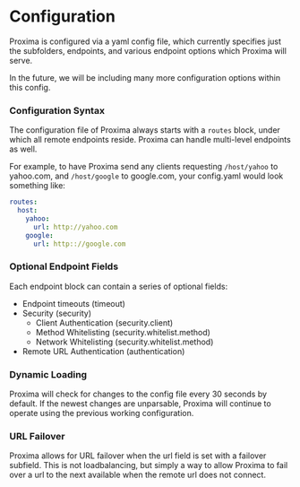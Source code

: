 # Configuration

Proxima is configured via a yaml config file, which currently specifies just the subfolders, endpoints, and various endpoint options which Proxima will serve. 

In the future, we will be including many more configuration options within this config.

### Configuration Syntax

The configuration file of Proxima always starts with a `routes` block, under which all remote endpoints reside. Proxima can handle multi-level endpoints as well.

For example, to have Proxima send any clients requesting `/host/yahoo` to yahoo.com, and `/host/google` to google.com, your config.yaml would look something like:
```yaml
routes:
  host:
    yahoo:
      url: http://yahoo.com
    google:
      url: http:://google.com
```

### Optional Endpoint Fields

Each endpoint block can contain a series of optional fields:

- Endpoint timeouts (timeout)
- Security (security)
  - Client Authentication (security.client)  
  - Method Whitelisting  (security.whitelist.method)
  - Network Whitelisting  (security.whitelist.method)
- Remote URL Authentication  (authentication)


### Dynamic Loading

Proxima will check for changes to the config file every 30 seconds by default. If the newest changes are unparsable, Proxima will continue to operate using the previous working configuration.

### URL Failover

Proxima allows for URL failover when the url field is set with a failover subfield. This is not loadbalancing, but simply a way to allow Proxima to fail over a url to the next available when the remote url does not connect.
